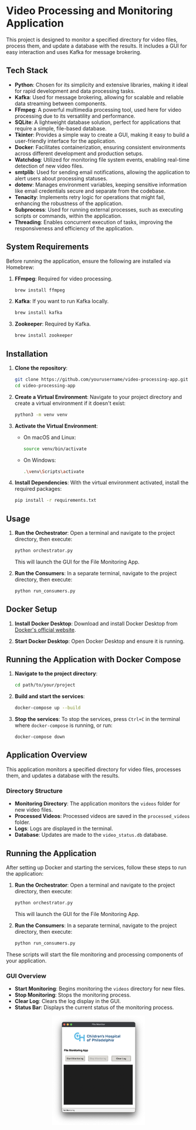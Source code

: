 # Video Processing and Monitoring Application

This project is designed to monitor a specified directory for video files, process them, and update a database with the results. It includes a GUI for easy interaction and uses Kafka for message brokering.

## Tech Stack

- **Python**: Chosen for its simplicity and extensive libraries, making it ideal for rapid development and data processing tasks.
- **Kafka**: Used for message brokering, allowing for scalable and reliable data streaming between components.
- **FFmpeg**: A powerful multimedia processing tool, used here for video processing due to its versatility and performance.
- **SQLite**: A lightweight database solution, perfect for applications that require a simple, file-based database.
- **Tkinter**: Provides a simple way to create a GUI, making it easy to build a user-friendly interface for the application.
- **Docker**: Facilitates containerization, ensuring consistent environments across different development and production setups.
- **Watchdog**: Utilized for monitoring file system events, enabling real-time detection of new video files.
- **smtplib**: Used for sending email notifications, allowing the application to alert users about processing statuses.
- **dotenv**: Manages environment variables, keeping sensitive information like email credentials secure and separate from the codebase.
- **Tenacity**: Implements retry logic for operations that might fail, enhancing the robustness of the application.
- **Subprocess**: Used for running external processes, such as executing scripts or commands, within the application.
- **Threading**: Enables concurrent execution of tasks, improving the responsiveness and efficiency of the application.

## System Requirements

Before running the application, ensure the following are installed via Homebrew:

1. **FFmpeg**: Required for video processing.
   ```bash
   brew install ffmpeg
   ```

2. **Kafka**: If you want to run Kafka locally.
   ```bash
   brew install kafka
   ```

3. **Zookeeper**: Required by Kafka.
   ```bash
   brew install zookeeper
   ```

## Installation

1. **Clone the repository**:
   ```bash
   git clone https://github.com/yourusername/video-processing-app.git
   cd video-processing-app
   ```

2. **Create a Virtual Environment**:
   Navigate to your project directory and create a virtual environment if it doesn't exist:
   ```bash
   python3 -m venv venv
   ```

3. **Activate the Virtual Environment**:
   - On macOS and Linux:
     ```bash
     source venv/bin/activate
     ```
   - On Windows:
     ```bash
     .\venv\Scripts\activate
     ```

4. **Install Dependencies**:
   With the virtual environment activated, install the required packages:
   ```bash
   pip install -r requirements.txt
   ```

## Usage

1. **Run the Orchestrator**:
   Open a terminal and navigate to the project directory, then execute:
   ```bash
   python orchestrator.py
   ```

   This will launch the GUI for the File Monitoring App.

2. **Run the Consumers**:
   In a separate terminal, navigate to the project directory, then execute:
   ```bash
   python run_consumers.py
   ```

## Docker Setup

1. **Install Docker Desktop**: Download and install Docker Desktop from [Docker's official website](https://www.docker.com/products/docker-desktop).

2. **Start Docker Desktop**: Open Docker Desktop and ensure it is running.

## Running the Application with Docker Compose

1. **Navigate to the project directory**:
   ```bash
   cd path/to/your/project
   ```

2. **Build and start the services**:
   ```bash
   docker-compose up --build
   ```

3. **Stop the services**:
   To stop the services, press `Ctrl+C` in the terminal where `docker-compose` is running, or run:
   ```bash
   docker-compose down
   ```

## Application Overview

This application monitors a specified directory for video files, processes them, and updates a database with the results.

### Directory Structure

- **Monitoring Directory**: The application monitors the `videos` folder for new video files.
- **Processed Videos**: Processed videos are saved in the `processed_videos` folder.
- **Logs**: Logs are displayed in the terminal.
- **Database**: Updates are made to the `video_status.db` database.

## Running the Application

After setting up Docker and starting the services, follow these steps to run the application:

1. **Run the Orchestrator**:
   Open a terminal and navigate to the project directory, then execute:
   ```bash
   python orchestrator.py
   ```

   This will launch the GUI for the File Monitoring App.

2. **Run the Consumers**:
   In a separate terminal, navigate to the project directory, then execute:
   ```bash
   python run_consumers.py
   ```

These scripts will start the file monitoring and processing components of your application.

### GUI Overview

- **Start Monitoring**: Begins monitoring the `videos` directory for new files.
- **Stop Monitoring**: Stops the monitoring process.
- **Clear Log**: Clears the log display in the GUI.
- **Status Bar**: Displays the current status of the monitoring process.

<img src="utils/SS.png" alt="GUI Screenshot" width="50%" style="display: block; margin: 0 auto;">

